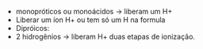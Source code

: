 - monopróticos ou monoácidos -> liberam um H+
- Liberar um íon H+ ou tem só um H na formula
- Dipróicos:
- 2 hidrogênios -> liberam H+ duas etapas de ionização. 